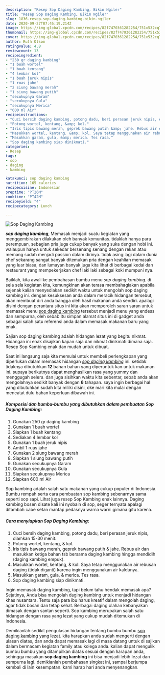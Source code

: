 ```yaml
---
description: "Resep Sop Daging Kambing, Bikin Ngiler"
title: "Resep Sop Daging Kambing, Bikin Ngiler"
slug: 1836-resep-sop-daging-kambing-bikin-ngiler
date: 2020-09-27T07:46:19.214Z
image: https://img-global.cpcdn.com/recipes/82f7470361282254/751x532cq70/sop-daging-kambing-foto-resep-utama.jpg
thumbnail: https://img-global.cpcdn.com/recipes/82f7470361282254/751x532cq70/sop-daging-kambing-foto-resep-utama.jpg
cover: https://img-global.cpcdn.com/recipes/82f7470361282254/751x532cq70/sop-daging-kambing-foto-resep-utama.jpg
author: Ruth Olson
ratingvalue: 4.8
reviewcount: 13
recipeingredient:
- "250 gr daging kambing"
- "1 buah wortel"
- "1 buah kentang"
- "4 lembar kol"
- "1 buah jeruk nipis"
- "1 ruas jahe"
- "2 siung bawang merah"
- "1 siung bawang putih"
- "secukupnya Garam"
- "secukupnya Gula"
- "secukupnya Merica"
- "600 ml Air"
recipeinstructions:
- "Cuci bersih daging kambing, potong dadu, beri perasan jeruk nipis, diamkan 15-30 menit."
- "Potong wortel, kentang, &amp; kol."
- "Iris tipis bawang merah, geprek bawang putih &amp; jahe. Rebus air dan masukkan ketiga bahan tsb bersama daging kambing hingga mendidih (daging kambing empuk)."
- "Masukkan wortel, kentang, &amp; kol. Saya tetap menggunakan air rebusan daging (tidak diganti) karena ingin menggunakan air kaldunya."
- "Masukkan garam, gula, &amp; merica. Tes rasa."
- "Sop daging kambing siap dinikmati."
categories:
- Resep
tags:
- sop
- daging
- kambing

katakunci: sop daging kambing 
nutrition: 165 calories
recipecuisine: Indonesian
preptime: "PT26M"
cooktime: "PT42M"
recipeyield: "4"
recipecategory: Lunch

---
```



![Sop Daging Kambing](https://img-global.cpcdn.com/recipes/82f7470361282254/751x532cq70/sop-daging-kambing-foto-resep-utama.jpg)

<b><i>sop daging kambing</i></b>, Memasak menjadi suatu kegiatan yang menggembirakan dilakukan oleh banyak komunitas. tidaklah hanya para perempuan, sebagian pria juga cukup banyak yang suka dengan hobi ini. walaupun hanya untuk sekedar bersenang senang dengan rekan atau memang sudah menjadi passion dalam dirinya. tidak asing lagi dalam dunia chef sekarang sangat banyak ditemukan pria dengan keahlian memasak yang luar biasa, dan lumayan banyak juga kita lihat di berbagai kedai dan restaurant yang mempekerjakan chef laki laki sebagai koki mumpuni nya.

Baiklah, kita awali ke pembahasan bumbu menu <i>sop daging kambing</i>. di sela sela kegiatan kita, kemungkinan akan terasa membahagiakan apabila sejenak kalian menyediakan sedikit waktu untuk mengolah sop daging kambing ini. dengan kesuksesan anda dalam meracik hidangan tersebut, akan membuat diri anda bangga oleh hasil makanan anda sendiri. apalagi disini dengan perantara situs ini kita akan memperoleh saran saran untuk memasak menu <u>sop daging kambing</u> tersebut menjadi menu yang endess dan sempurna, oleh sebab itu simpan alamat situs ini di gadget anda sebagai salah satu referensi anda dalam memasak makanan baru yang enak.

Sajian sop daging kambing adalah hidangan lezat yang begitu nikmat. Hidangan ini enak disajikan kapan saja dan nikmat dinikmati dimana saja. Resep Sop Kambing enak dan mudah untuk dibuat.


Saat ini langsung saja kita memulai untuk membeli perlengkapan yang diperlukan dalam memasak hidangan <u><i>sop daging kambing</i></u> ini. setidak tidaknya dibutuhkan <b>12</b> bahan bahan yang diperuntuk kan untuk makanan ini. supaya berikutnya dapat menghasilkan rasa yang yummy dan menggugah selera. dan juga sisihkan waktu kita sebentar, sebab anda akan mengolahnya sedikit banyak dengan <b>6</b> tahapan. saya ingin berbagai hal yang dibutuhkan sudah kita miliki disini, oke mari kita mulai dengan mencatat dulu bahan keperluan dibawah ini.

<!--inarticleads1-->

##### Komposisi dan bumbu-bumbu yang dibutuhkan dalam pembuatan Sop Daging Kambing:

1. Gunakan 250 gr daging kambing
1. Gunakan 1 buah wortel
1. Siapkan 1 buah kentang
1. Sediakan 4 lembar kol
1. Gunakan 1 buah jeruk nipis
1. Ambil 1 ruas jahe
1. Gunakan 2 siung bawang merah
1. Siapkan 1 siung bawang putih
1. Gunakan secukupnya Garam
1. Gunakan secukupnya Gula
1. Siapkan secukupnya Merica
1. Siapkan 600 ml Air


Sop kambing adalah salah satu makanan yang cukup populer di Indonesia. Bumbu rempah serta cara pembuatan sop kambing sebenarnya sama seperti sop sapi. Lihat juga resep Sop Kambing enak lainnya. Daging kambing bosen disate kali ini nyobain di sop, seger ternyata apalagi ditambah cabe setan mantap pedasnya warna warni gimana gitu karena. 

<!--inarticleads2-->

##### Cara menyiapkan Sop Daging Kambing:

1. Cuci bersih daging kambing, potong dadu, beri perasan jeruk nipis, diamkan 15-30 menit.
1. Potong wortel, kentang, &amp; kol.
1. Iris tipis bawang merah, geprek bawang putih &amp; jahe. Rebus air dan masukkan ketiga bahan tsb bersama daging kambing hingga mendidih (daging kambing empuk).
1. Masukkan wortel, kentang, &amp; kol. Saya tetap menggunakan air rebusan daging (tidak diganti) karena ingin menggunakan air kaldunya.
1. Masukkan garam, gula, &amp; merica. Tes rasa.
1. Sop daging kambing siap dinikmati.


Ingin memasak daging kambing, tapi belum tahu hendak memasak apa? Sejatinya, Anda bisa mengolah daging kambing untuk menjadi hidangan khas nusantara. Tentu saja para ibu harus kreatif dalam mengolah daging, agar tidak bosan dan tetap sehat. Berbagai daging olahan kebanyakan dimasak dengan santan seperti. Sop kambing merupakan salah satu hidangan dengan rasa yang lezat yang cukup mudah ditemukan di Indonesia. 

Demikianlah sedikit pengulasan hidangan tentang bumbu bumbu <u>sop daging kambing</u> yang lezat. kita harapkan anda sudah mengerti dengan ulasan diatas, dan anda dapat memasak lagi di masa datang untuk di sajikan dalam bermacam kegiatan family atau kolega anda. kalian dapat mengulik bumbu bumbu yang ditampilkan diatas sesuai dengan harapan anda, sehingga masakan <b>sop daging kambing</b> ini bisa menjadi lebih lezat dan sempurna lagi. demikianlah pembahasan singkat ini, sampai berjumpa kembali di lain kesempatan. kami harap hari anda menyenangkan.
